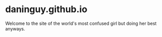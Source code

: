 # daninguy.github.io
Welcome to the site of the world's most confused girl but doing her best anyways.
